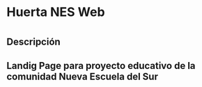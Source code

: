 <h1>Huerta NES Web<h1>
 <h2>Descripción<h2>
Landig Page para proyecto educativo de la comunidad Nueva Escuela del Sur
